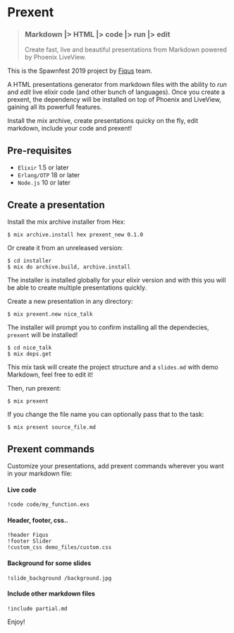 # Prexent
> ### Markdown |> HTML |> code |> run |> edit
> Create fast, live and beautiful presentations from Markdown powered by Phoenix LiveView.

This is the Spawnfest 2019 project by [Fiqus](https://github.com/fiqus) team.

A HTML presentations generator from markdown files with the ability to *run* and *edit* live elixir code (and other bunch of languages).
Once you create a prexent, the dependency will be installed on top of Phoenix and LiveView, gaining all its powerfull features.

Install the mix archive, create presentations quicky on the fly, edit markdown, include your code and prexent!

## Pre-requisites
  * `Elixir` 1.5 or later
  * `Erlang/OTP` 18 or later
  * `Node.js` 10 or later

## Create a presentation
Install the mix archive installer from Hex:

    $ mix archive.install hex prexent_new 0.1.0

Or create it from an unreleased version:

    $ cd installer
    $ mix do archive.build, archive.install

The installer is installed globally for your elixir version and with this you will be able to create multiple presentations quickly.

Create a new presentation in any directory:

    $ mix prexent.new nice_talk

The installer will prompt you to confirm installing all the dependecies, `prexent` will be installed!

    $ cd nice_talk
    $ mix deps.get

This mix task will create the project structure and a `slides.md` with demo Markdown, feel free to edit it!

Then, run prexent:

    $ mix prexent

If you change the file name you can optionally pass that to the task:

    $ mix present source_file.md

## Prexent commands

Customize your presentations, add prexent commands wherever you want in your markdown file:

#### Live code
    !code code/my_function.exs

#### Header, footer, css..
    !header Fiqus
    !footer Slider
    !custom_css demo_files/custom.css

#### Background for some slides
    !slide_background /background.jpg

#### Include other markdown files
    !include partial.md

Enjoy!